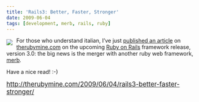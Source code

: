 ```yaml
---
title: 'Rails3: Better, Faster, Stronger'
date: 2009-06-04
tags: [development, merb, rails, ruby]
---
```


<div style="float:left; margin:5px 10px 0 0;"><img style="display:inline-block"
src="/posts/2009-06-04-rails3-better-faster-stronger/rails3-harder-better-faster-stronger.png"
/></div>

<p>For those who understand italian, I&#8217;ve just <a
href="http://therubymine.com/2009/06/04/rails3-better-faster-stronger/">published
an article</a> on <a href="http://therubymine.com/">therubymine.com</a> on the
upcoming <a href="http://rubyonrails.com/">Ruby on Rails</a> framework release,
version 3.0: the big news is the merger with another ruby web framework, <a
href="http://merbivore.com/">merb</a>.</p>

<p>Have a nice read! :-)</p>

<p><big><a href="http://web.archive.org/web/20100125191434/http://therubymine.com/2009/06/04/rails3-better-faster-stronger/">http://therubymine.com/2009/06/04/rails3-better-faster-stronger/</a></big></p>
